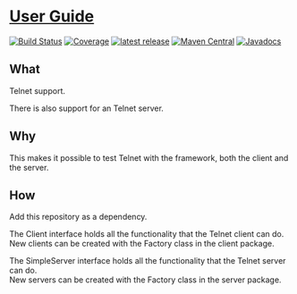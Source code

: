 # [User Guide](https://henryssondaniel.github.io/teacup.github.io/)
[![Build Status](https://travis-ci.com/HenryssonDaniel/teacup-java-protocol-telnet.svg?branch=master)](https://travis-ci.com/HenryssonDaniel/teacup-java-protocol-telnet)
[![Coverage](https://sonarcloud.io/api/project_badges/measure?project=HenryssonDaniel_teacup-java-protocol-telnet&metric=coverage)](https://sonarcloud.io/dashboard?id=HenryssonDaniel_teacup-java-protocol-telnet)
[![latest release](https://img.shields.io/badge/release%20notes-1.0.0-yellow.svg)](https://github.com/HenryssonDaniel/teacup-java-protocol-telnet/blob/master/doc/release-notes/official.md)
[![Maven Central](https://img.shields.io/maven-central/v/io.github.henryssondaniel.teacup.protocol/telnet.svg)](http://search.maven.org/#search%7Cgav%7C1%7Cg%3A%22io.github.henryssondaniel.teacup.protocol%22%20AND%20a%3A%22telnet%22)
[![Javadocs](https://www.javadoc.io/badge/io.github.henryssondaniel.teacup.protocol/telnet.svg)](https://www.javadoc.io/doc/io.github.henryssondaniel.teacup.protocol/telnet)
## What ##
Telnet support.  

There is also support for an Telnet server.
## Why ##
This makes it possible to test Telnet with the framework, both the client and the server.
## How ##
Add this repository as a dependency.  

The Client interface holds all the functionality that the Telnet client can do.  
New clients can be created with the Factory class in the client package.

The SimpleServer interface holds all the functionality that the Telnet server can do.  
New servers can be created with the Factory class in the server package.